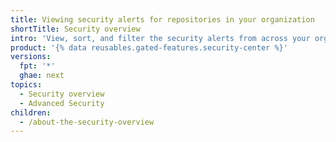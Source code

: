 ```yaml
---
title: Viewing security alerts for repositories in your organization
shortTitle: Security overview
intro: 'View, sort, and filter the security alerts from across your organization in one place.'
product: '{% data reusables.gated-features.security-center %}'
versions:
  fpt: '*'
  ghae: next
topics:
  - Security overview
  - Advanced Security
children:
  - /about-the-security-overview
---
```


